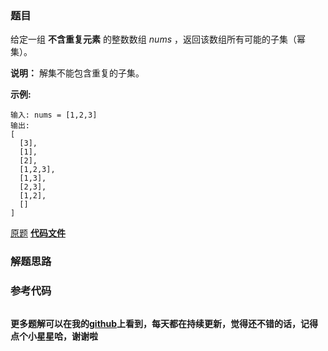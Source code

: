 ### 题目
给定一组 **不含重复元素** 的整数数组  _nums_ ，返回该数组所有可能的子集（幂集）。

**说明：** 解集不能包含重复的子集。

**示例:**

    
    
    输入: nums = [1,2,3]
    输出:
    [
      [3],
      [1],
      [2],
      [1,2,3],
      [1,3],
      [2,3],
      [1,2],
      []
    ]

[原题](https://leetcode-cn.com/problems/subsets/)    **[代码文件]()**


### 解题思路




### 参考代码

```go


```




**更多题解可以在我的[github](https://github.com/LZH139/leetcode_Go)上看到，每天都在持续更新，觉得还不错的话，记得点个小星星哈，谢谢啦**
